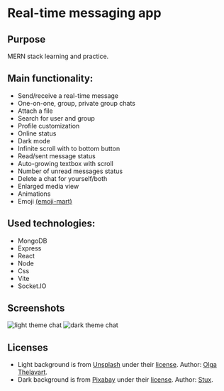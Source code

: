 # Real-time messaging app
## Purpose
MERN stack learning and practice.
## Main functionality: 
* Send/receive a real-time message
* One-on-one, group, private group chats
* Attach a file
* Search for user and group
* Profile customization
* Online status
* Dark mode
* Infinite scroll with to bottom button
* Read/sent message status 
* Auto-growing textbox with scroll
* Number of unread messages status
* Delete a chat for yourself/both
* Enlarged media view
* Animations
* Emoji [(emoji-mart)](https://github.com/missive/emoji-mart)
## Used technologies:
* MongoDB
* Express
* React
* Node
* Css
* Vite
* Socket.IO
## Screenshots
![light theme chat](https://github.com/unbearabletruth/messaging-app/docs/light.jpg?raw=true)
![dark theme chat](https://github.com/unbearabletruth/messaging-app/docs/dark.jpg?raw=true)
## Licenses
* Light background is from [Unsplash](https://unsplash.com/) under their [license](https://unsplash.com/license). Author: [Olga Thelavart](https://unsplash.com/@olga_o).
* Dark background is from [Pixabay](https://pixabay.com/) under their [license](https://pixabay.com/service/license-summary/). Author: [Stux](https://pixabay.com/users/stux-12364/).
